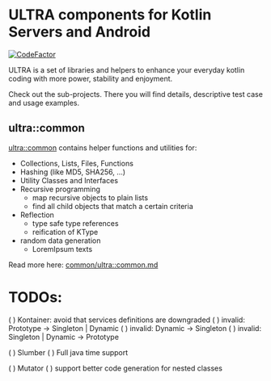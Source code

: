 # ULTRA components for Kotlin Servers and Android

[![CodeFactor](https://www.codefactor.io/repository/github/peekandpoke/ultra/badge)](https://www.codefactor.io/repository/github/peekandpoke/ultra)

ULTRA is a set of libraries and helpers to enhance your everyday kotlin coding with more power, stability and enjoyment.

Check out the sub-projects. There you will find details, descriptive test case and usage examples.

## ultra::common

[ultra::common](common/ultra::common.md) contains helper functions and utilities for:

- Collections, Lists, Files, Functions
- Hashing (like MD5, SHA256, ...)
- Utility Classes and Interfaces
- Recursive programming
    - map recursive objects to plain lists
    - find all child objects that match a certain criteria   
- Reflection
    - type safe type references
    - reification of KType
- random data generation
    - LoremIpsum texts 

Read more here: [common/ultra::common.md]() 



# TODOs:

( ) Kontainer: avoid that services definitions are downgraded
  ( ) invalid: Prototype -> Singleton | Dynamic
  ( ) invalid: Dynamic -> Singleton
  ( ) invalid: Singleton | Dynamic -> Prototype  


( ) Slumber
  ( ) Full java time support 

( ) Mutator
  ( ) support better code generation for nested classes
